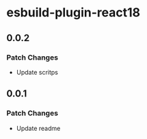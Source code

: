 # esbuild-plugin-react18

## 0.0.2

### Patch Changes

- Update scritps

## 0.0.1

### Patch Changes

- Update readme
